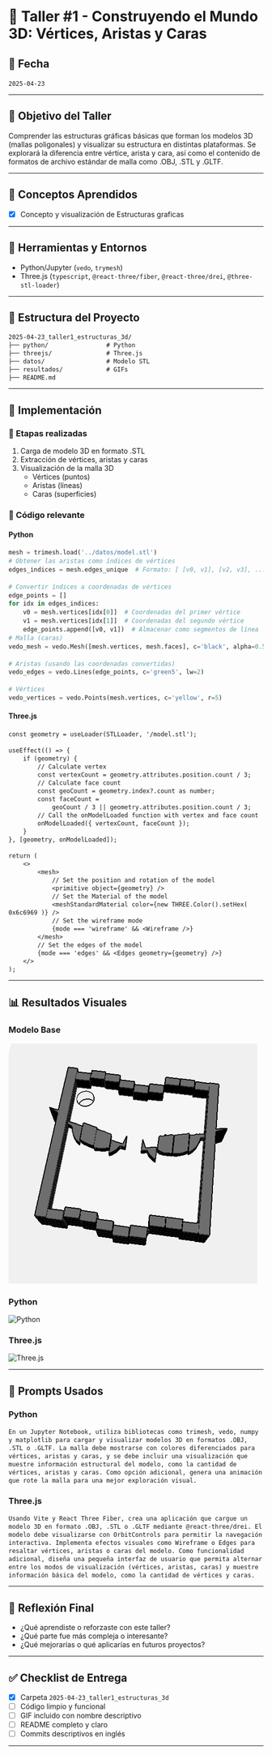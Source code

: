 # 🧪 Taller #1 - Construyendo el Mundo 3D: Vértices, Aristas y Caras

## 📅 Fecha
`2025-04-23`

---

## 🎯 Objetivo del Taller

Comprender las estructuras gráficas básicas que forman los modelos 3D (mallas poligonales) y visualizar su estructura en distintas plataformas. Se explorará la diferencia entre vértice, arista y cara, así como el contenido de formatos de archivo estándar de malla como .OBJ, .STL y .GLTF.

---

## 🧠 Conceptos Aprendidos

- [x] Concepto y visualización de Estructuras graficas

---

## 🔧 Herramientas y Entornos


- Python/Jupyter (`vedo`, `trymesh`)
- Three.js (`typescript`, `@react-three/fiber`, `@react-three/drei`, `@three-stl-loader`)

---

## 📁 Estructura del Proyecto

```
2025-04-23_taller1_estructuras_3d/
├── python/                # Python
├── threejs/               # Three.js
├── datos/                 # Modelo STL
├── resultados/            # GIFs
├── README.md
```

---

## 🧪 Implementación


### 🔹 Etapas realizadas
1. Carga de modelo 3D en formato .STL
2. Extracción de vértices, aristas y caras
3. Visualización de la malla 3D
   - Vértices (puntos)
   - Aristas (líneas)
   - Caras (superficies)


### 🔹 Código relevante


#### Python

```python
mesh = trimesh.load('../datos/model.stl')
# Obtener las aristas como índices de vértices
edges_indices = mesh.edges_unique  # Formato: [ [v0, v1], [v2, v3], ... ]

# Convertir índices a coordenadas de vértices
edge_points = []
for idx in edges_indices:
    v0 = mesh.vertices[idx[0]]  # Coordenadas del primer vértice
    v1 = mesh.vertices[idx[1]]  # Coordenadas del segundo vértice
    edge_points.append([v0, v1])  # Almacenar como segmentos de línea
# Malla (caras)
vedo_mesh = vedo.Mesh([mesh.vertices, mesh.faces], c='black', alpha=0.5)

# Aristas (usando las coordenadas convertidas)
vedo_edges = vedo.Lines(edge_points, c='green5', lw=2)

# Vértices
vedo_vertices = vedo.Points(mesh.vertices, c='yellow', r=5)
```

#### Three.js

```react
const geometry = useLoader(STLLoader, '/model.stl');

useEffect(() => {
    if (geometry) {
        // Calculate vertex
        const vertexCount = geometry.attributes.position.count / 3;
        // Calculate face count
        const geoCount = geometry.index?.count as number;
        const faceCount =
            geoCount / 3 || geometry.attributes.position.count / 3;
        // Call the onModelLoaded function with vertex and face count
        onModelLoaded({ vertexCount, faceCount });
    }
}, [geometry, onModelLoaded]);

return (
    <>
        <mesh>
            // Set the position and rotation of the model
            <primitive object={geometry} />
            // Set the Material of the model
            <meshStandardMaterial color={new THREE.Color().setHex( 0x6c6969 )} />
            // Set the wireframe mode
            {mode === 'wireframe' && <Wireframe />}
        </mesh>
        // Set the edges of the model
        {mode === 'edges' && <Edges geometry={geometry} />}
    </>
);
```





---
## 📊 Resultados Visuales

### Modelo Base
![Modelo Base](datos/model.png)

### Python
![Python](resultados/Python.gif)


### Three.js
![Three.js](resultados/Threejs.gif)

---

## 🧩 Prompts Usados

### Python
```text
En un Jupyter Notebook, utiliza bibliotecas como trimesh, vedo, numpy y matplotlib para cargar y visualizar modelos 3D en formatos .OBJ, .STL o .GLTF. La malla debe mostrarse con colores diferenciados para vértices, aristas y caras, y se debe incluir una visualización que muestre información estructural del modelo, como la cantidad de vértices, aristas y caras. Como opción adicional, genera una animación que rote la malla para una mejor exploración visual.
```


### Three.js
```text
Usando Vite y React Three Fiber, crea una aplicación que cargue un modelo 3D en formato .OBJ, .STL o .GLTF mediante @react-three/drei. El modelo debe visualizarse con OrbitControls para permitir la navegación interactiva. Implementa efectos visuales como Wireframe o Edges para resaltar vértices, aristas o caras del modelo. Como funcionalidad adicional, diseña una pequeña interfaz de usuario que permita alternar entre los modos de visualización (vértices, aristas, caras) y muestre información básica del modelo, como la cantidad de vértices y caras.
```


---

## 💬 Reflexión Final

- ¿Qué aprendiste o reforzaste con este taller?
- ¿Qué parte fue más compleja o interesante?
- ¿Qué mejorarías o qué aplicarías en futuros proyectos?

---


## ✅ Checklist de Entrega

- [x] Carpeta `2025-04-23_taller1_estructuras_3d`
- [ ] Código limpio y funcional
- [ ] GIF incluido con nombre descriptivo
- [ ] README completo y claro
- [ ] Commits descriptivos en inglés

---